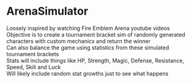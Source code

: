 # ArenaSimulator
Loosely inspired by watching Fire Emblem Arena youtube videos <br />
Objective is to create a tournament bracket sim of randomly generated characters with custom mechanics and return the winner <br />
Can also balance the game using statistics from these simulated tournament brackets <br />
Stats will include things like HP, Strength, Magic, Defense, Resistance, Speed, Skill and Luck <br />
Will likely include random stat growths just to see what happens <br />